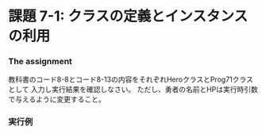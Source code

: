 # 課題 7-1: クラスの定義とインスタンスの利用

### The assignment
教科書のコード8-8とコード8-13の内容をそれぞれHeroクラスとProg71クラスとして
入力し実行結果を確認しなさい。
ただし、勇者の名前とHPは実行時引数で与えるように変更すること。

### 実行例